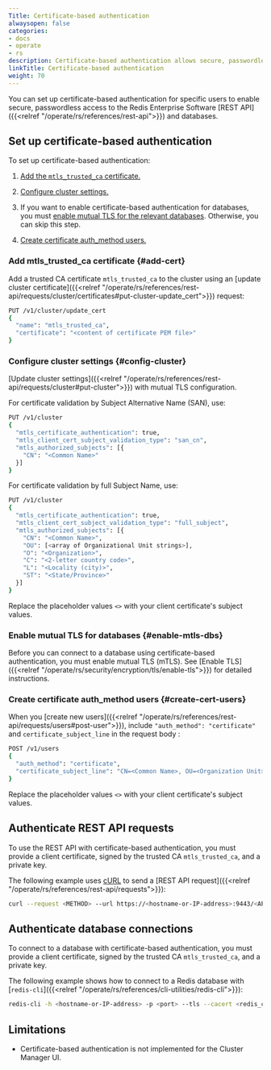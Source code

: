 ```yaml
---
Title: Certificate-based authentication
alwaysopen: false
categories:
- docs
- operate
- rs
description: Certificate-based authentication allows secure, passwordless access to the REST API and databases.
linkTitle: Certificate-based authentication 
weight: 70
---
```


You can set up certificate-based authentication for specific users to enable secure, passwordless access to the Redis Enterprise Software [REST API]({{<relref "/operate/rs/references/rest-api">}}) and databases.

## Set up certificate-based authentication

To set up certificate-based authentication:

1. [Add the `mtls_trusted_ca` certificate.](#add-cert) 

1. [Configure cluster settings.](#config-cluster)

1. If you want to enable certificate-based authentication for databases, you must [enable mutual TLS for the relevant databases](#enable-mtls-dbs). Otherwise, you can skip this step.

1. [Create certificate auth_method users.](#create-cert-users)

### Add mtls_trusted_ca certificate {#add-cert}

Add a trusted CA certificate `mtls_trusted_ca` to the cluster using an [update cluster certificate]({{<relref "/operate/rs/references/rest-api/requests/cluster/certificates#put-cluster-update_cert">}}) request:

```sh
PUT /v1/cluster/update_cert
{
  "name": "mtls_trusted_ca",
  "certificate": "<content of certificate PEM file>"
}
```

### Configure cluster settings {#config-cluster}

[Update cluster settings]({{<relref "/operate/rs/references/rest-api/requests/cluster#put-cluster">}}) with mutual TLS configuration.

For certificate validation by Subject Alternative Name (SAN), use:

```sh
PUT /v1/cluster
{
  "mtls_certificate_authentication": true,
  "mtls_client_cert_subject_validation_type": "san_cn",
  "mtls_authorized_subjects": [{
    "CN": "<Common Name>"
  }]
}
```

For certificate validation by full Subject Name, use:

```sh
PUT /v1/cluster
{
  "mtls_certificate_authentication": true,
  "mtls_client_cert_subject_validation_type": "full_subject",
  "mtls_authorized_subjects": [{
    "CN": "<Common Name>",
    "OU": [<array of Organizational Unit strings>],
    "O": "<Organization>",
    "C": "<2-letter country code>",
    "L": "<Locality (city)>",
    "ST": "<State/Province>"
  }]
}
```

Replace the placeholder values `<>` with your client certificate's subject values.

### Enable mutual TLS for databases {#enable-mtls-dbs}

Before you can connect to a database using certificate-based authentication, you must enable mutual TLS (mTLS). See [Enable TLS]({{<relref "/operate/rs/security/encryption/tls/enable-tls">}}) for detailed instructions.

### Create certificate auth_method users {#create-cert-users}

When you [create new users]({{<relref "/operate/rs/references/rest-api/requests/users#post-user">}}), include `"auth_method": "certificate"` and `certificate_subject_line` in the request body :

```sh
POST /v1/users
{
  "auth_method": "certificate",
  "certificate_subject_line": "CN=<Common Name>, OU=<Organization Unit>, O=<Organization>, L=<Locality>, ST=<State/Province>, C=<Country>"
}
```

Replace the placeholder values `<>` with your client certificate's subject values.

## Authenticate REST API requests

To use the REST API with certificate-based authentication, you must provide a client certificate, signed by the trusted CA `mtls_trusted_ca`, and a private key.

The following example uses [cURL](https://curl.se/) to send a [REST API request]({{<relref "/operate/rs/references/rest-api/requests">}}):

```sh
curl --request <METHOD> --url https://<hostname-or-IP-address>:9443/<API-version>/<API-path> --cert client.pem --key client.key
```

## Authenticate database connections

To connect to a database with certificate-based authentication, you must provide a client certificate, signed by the trusted CA `mtls_trusted_ca`, and a private key.

The following example shows how to connect to a Redis database with [`redis-cli`]({{<relref "/operate/rs/references/cli-utilities/redis-cli">}}):

```sh
redis-cli -h <hostname-or-IP-address> -p <port> --tls --cacert <redis_cert>.pem --cert redis_user.crt --key redis_user_private.key
```

## Limitations

- Certificate-based authentication is not implemented for the Cluster Manager UI.